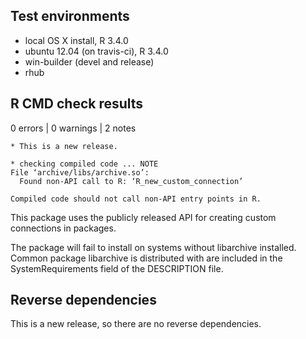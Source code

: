 ## Test environments
* local OS X install, R 3.4.0
* ubuntu 12.04 (on travis-ci), R 3.4.0
* win-builder (devel and release)
* rhub

## R CMD check results

0 errors | 0 warnings | 2 notes

    * This is a new release.

    * checking compiled code ... NOTE
    File ‘archive/libs/archive.so’:
      Found non-API call to R: ‘R_new_custom_connection’

    Compiled code should not call non-API entry points in R.

This package uses the publicly released API for creating custom connections in
packages.

The package will fail to install on systems without libarchive installed.
Common package libarchive is distributed with are included in the
SystemRequirements field of the DESCRIPTION file.

## Reverse dependencies

This is a new release, so there are no reverse dependencies.
